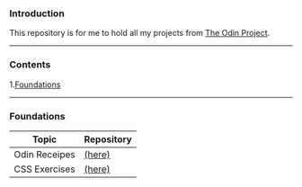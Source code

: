 ### Introduction

This repository is for me to hold all my projects from [The Odin Project](https://www.theodinproject.com/).

---

### Contents
1.[Foundations](#foundi)

---

<a id="foundi"></a>
### Foundations

| Topic | Repository |
|-------|------------|
|Odin Receipes | [(here)](https://github.com/leecharlenej/odin-recipes) |
|CSS Exercises | [(here)](https://github.com/leecharlenej/css-exercises) |